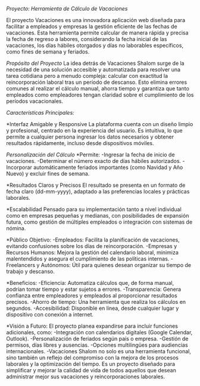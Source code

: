 *Proyecto: Herramienta de Cálculo de Vacaciones*

El proyecto Vacaciones  es una innovadora aplicación web diseñada para facilitar a empleados y empresas la gestión eficiente de las fechas de vacaciones. Esta herramienta permite calcular de manera rápida y precisa la fecha de regreso a labores, considerando la fecha inicial de las vacaciones, los días hábiles otorgados y días no laborables específicos, como fines de semana y feriados.

*Propósito del Proyecto*
La idea detrás de Vacaciones Shalom surge de la necesidad de una solución accesible y automatizada para resolver una tarea cotidiana pero a menudo compleja: calcular con exactitud la reincorporación laboral tras un período de descanso. Esto elimina errores comunes al realizar el cálculo manual, ahorra tiempo y garantiza que tanto empleados como empleadores tengan claridad sobre el cumplimiento de los períodos vacacionales.

*Características Principales:*

*Interfaz Amigable y Responsive
La plataforma cuenta con un diseño limpio y profesional, centrado en la experiencia del usuario. Es intuitiva, lo que permite a cualquier persona ingresar los datos necesarios y obtener resultados rápidamente, incluso desde dispositivos móviles.

*Personalización del Cálculo*
*Permite:
-Ingresar la fecha de inicio de vacaciones.
-Determinar el número exacto de días hábiles autorizados.
-Incorporar automáticamente feriados importantes (como Navidad y Año Nuevo) y excluir fines de semana.

*Resultados Claros y Precisos
El resultado se presenta en un formato de fecha claro (dd-mm-yyyy), adaptado a las preferencias locales y prácticas laborales.

*Escalabilidad
Pensado para su implementación tanto a nivel individual como en empresas pequeñas y medianas, con posibilidades de expansión futura, como gestión de múltiples empleados o integración con sistemas de nómina.

*Público Objetivo:
-Empleados: Facilita la planificación de vacaciones, evitando confusiones sobre los días de reincorporación.
-Empresas y Recursos Humanos: Mejora la gestión del calendario laboral, minimiza malentendidos y asegura el cumplimiento de las políticas internas.
-Freelancers y Autónomos: Útil para quienes desean organizar su tiempo de trabajo y descanso.

*Beneficios:
-Eficiencia: Automatiza cálculos que, de forma manual, podrían tomar tiempo y estar sujetos a errores.
-Transparencia: Genera confianza entre empleadores y empleados al proporcionar resultados precisos.
-Ahorro de tiempo: Una herramienta que realiza los cálculos en segundos.
-Accesibilidad: Disponible en línea, desde cualquier lugar y dispositivo con conexión a internet.

*Visión a Futuro:
El proyecto planea expandirse para incluir funciones adicionales, como:
-Integración con calendarios digitales (Google Calendar, Outlook).
-Personalización de feriados según país o empresa.
-Gestión de permisos, días libres y ausencias.
-Opciones multilingües para audiencias internacionales.
-Vacaciones Shalom no solo es una herramienta funcional, sino también un reflejo del compromiso con la mejora de los procesos laborales y la optimización del tiempo. Es un proyecto diseñado para simplificar y mejorar la calidad de vida de todos aquellos que desean administrar mejor sus vacaciones y reincorporaciones laborales.
